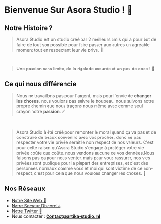 # Bienvenue Sur Asora Studio ! 👋

## Notre Histoire ?
> Asora Studio est un studio créé par 2 meilleurs amis qui a pour but de faire de tout son possible pour faire passer aux autres un agréable moment tout en respectant leur vie privé. 💞
<br>

> Une passion sans limite, de la rigolade assurée et un peu de code ! 🗻

## Ce qui nous différencie
> Nous ne travaillons pas pour l'argent, mais pour l'envie de **changer les choses**, nous voulons pas suivre le troupeau, nous suivons notre propre chemin que nous traçons nous même avec comme seul crayon notre **passion**. ☄️
<br>

> Asora Studio à été créé pour remonter le moral quand ça va pas et de construire de beaux souvenirs avec vos proches, donc ne pas respecter votre vie privée serait le non respect de nos valeurs. C'est pour cette raison qu'Asora Studio s'engage à protéger votre vie privée coûte que coûte, nous vendons aucune de vos données.Nous faisons pas ça pour nous venter, mais pour vous rassurer, nos vies privées sont publique pour la plupart des entreprises, et c'est des personnes normaux comme vous et moi qui sont victime de ce non-respect, c'est pour cela que nous voulons changer les choses. 💫
 
## Nos Réseaux
- [Notre Site Web 🌴](https://artika-studio.ml) 
- [Notre Serveur Discord 🎶](https://discord.gg/n7rc4EF3qH)
- [Notre Twitter 🍹](https://twitter.com/artikastudio)
- Nous contacter : **Contact@artika-studio.ml**
